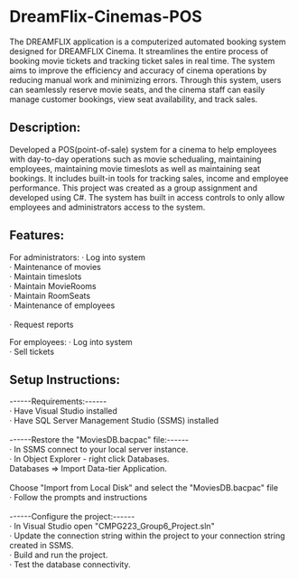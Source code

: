 # DreamFlix-Cinemas-POS
The DREAMFLIX application is a computerized automated booking system designed for DREAMFLIX Cinema. It streamlines the entire process of booking movie tickets and tracking ticket sales in real time. The system aims to improve the efficiency and accuracy of cinema operations by reducing manual work and minimizing errors. Through this system, users can seamlessly reserve movie seats, and the cinema staff can easily manage customer bookings, view seat availability, and track sales.

## Description:
Developed a POS(point-of-sale) system for a cinema to help employees with day-to-day operations such as movie schedualing, maintaining employees, maintaining movie timeslots as well as maintaining seat bookings. It includes built-in tools for tracking sales, income and employee performance. This project was created as a group assignment and developed using C#.
The system has built in access controls to only allow employees and administrators access to the system. 

## Features:
For administrators:
·	Log into system
<br>
·	Maintenance of movies
<br>
·	Maintain timeslots
<br>
·	Maintain MovieRooms
<br>
·	Maintain RoomSeats
<br>
·	Maintenance of employees  
<br>
·	Request reports
 
For employees:
·	Log into system 
<br>
·	Sell tickets

## Setup Instructions:
------Requirements:------
<br>
·	Have Visual Studio installed
<br>
·	Have SQL Server Management Studio (SSMS) installed
<br>
<br>
------Restore the "MoviesDB.bacpac" file:------
<br>
·	In SSMS connect to your local server instance.
<br>
·	In Object Explorer - right click Databases. 
<br>
      Databases => Import Data-tier Application.
 <br>     
      Choose "Import from Local Disk" and select the "MoviesDB.bacpac" file
<br>
· Follow the prompts and instructions
<br>
<br>
------Configure the project:------
<br>
· In Visual Studio open "CMPG223_Group6_Project.sln"
<br>
· Update the connection string within the project to your connection string created in SSMS.
<br>
· Build and run the project.
<br>
· Test the database connectivity.



